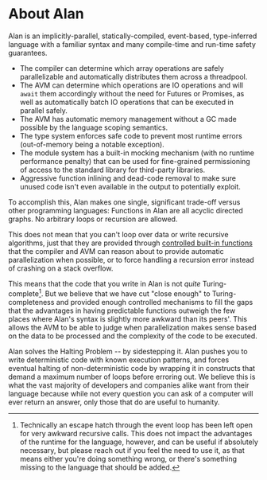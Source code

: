 # About Alan

Alan is an implicitly-parallel, statically-compiled, event-based, type-inferred language with a familiar syntax and many compile-time and run-time safety guarantees.

* The compiler can determine which array operations are safely parallelizable and automatically distributes them across a threadpool.
* The AVM can determine which operations are IO operations and will `await` them accordingly without the need for Futures or Promises, as well as automatically batch IO operations that can be executed in parallel safely.
* The AVM has automatic memory management without a GC made possible by the language scoping semantics.
* The type system enforces safe code to prevent most runtime errors (out-of-memory being a notable exception).
* The module system has a built-in mocking mechanism (with no runtime performance penalty) that can be used for fine-grained permissioning of access to the standard library for third-party libraries.
* Aggressive function inlining and dead-code removal to make sure unused code isn't even available in the output to potentially exploit.

To accomplish this, Alan makes one single, significant trade-off versus other programming languages: Functions in Alan are all acyclic directed graphs. No arbitrary loops or recursion are allowed.

This does not mean that you can't loop over data or write recursive algorithms, just that they are provided through [controlled built-in functions](./std_seq.md) that the compiler and AVM can reason about to provide automatic parallelization when possible, or to force handling a recursion error instead of crashing on a stack overflow.

This means that the code that you write in Alan is not *quite* Turing-complete[^1]. But we believe that we have cut "close enough" to Turing-completeness and provided enough controlled mechanisms to fill the gaps that the advantages in having predictable functions outweigh the few places where Alan's syntax is slightly more awkward than its peers'. This allows the AVM to be able to judge when parallelization makes sense based on the data to be processed and the complexity of the code to be executed.

Alan solves the Halting Problem -- by sidestepping it. Alan pushes you to write deterministic code with known execution patterns, and forces eventual halting of non-deterministic code by wrapping it in constructs that demand a maximum number of loops before erroring out. We believe this is what the vast majority of developers and companies alike want from their language because while not every question you can ask of a computer will ever return an answer, only those that do are useful to humanity.

[^1]: Technically an escape hatch through the event loop has been left open for very awkward recursive calls. This does not impact the advantages of the runtime for the language, however, and can be useful if absolutely necessary, but please reach out if you feel the need to use it, as that means either you're doing something wrong, or there's something missing to the language that should be added.
